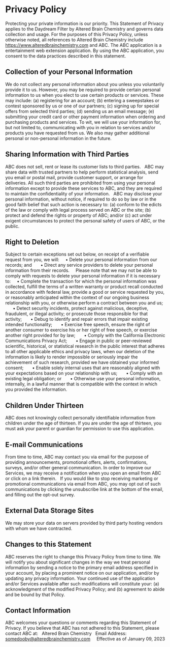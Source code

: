# Privacy Policy

Protecting your private information is our priority. This Statement of Privacy applies to the Daydream Filter by Altered Brain Chemistry and governs data collection and usage. For the purposes of this Privacy Policy, unless otherwise noted, all references to Altered Brain Chemistry include https://www.alteredbrainchemistry.com and ABC. The ABC application is a entertainment web extension application. By using the ABC application, you consent to the data practices described in this statement.
 
## Collection of your Personal Information
We do not collect any personal information about you unless you voluntarily provide it to us. However, you may be required to provide certain personal information to us when you elect to use certain products or services. These may include: (a) registering for an account; (b) entering a sweepstakes or contest sponsored by us or one of our partners; (c) signing up for special offers from selected third parties; (d) sending us an email message; (e) submitting your credit card or other payment information when ordering and purchasing products and services. To wit, we will use your information for, but not limited to, communicating with you in relation to services and/or products you have requested from us. We also may gather additional personal or non-personal information in the future.
 
## Sharing Information with Third Parties
ABC does not sell, rent or lease its customer lists to third parties.
 
ABC may share data with trusted partners to help perform statistical analysis, send you email or postal mail, provide customer support, or arrange for deliveries. All such third parties are prohibited from using your personal information except to provide these services to ABC, and they are required to maintain the confidentiality of your information.
 
ABC may disclose your personal information, without notice, if required to do so by law or in the good faith belief that such action is necessary to: (a) conform to the edicts of the law or comply with legal process served on ABC or the site; (b) protect and defend the rights or property of ABC; and/or (c) act under exigent circumstances to protect the personal safety of users of ABC, or the public.
 
## Right to Deletion
Subject to certain exceptions set out below, on receipt of a verifiable request from you, we will:
 
  • Delete your personal information from our records; and 
 
 
  • Direct any service providers to delete your personal information from their records. 
 
 
Please note that we may not be able to comply with requests to delete your personal information if it is necessary to:
 
  • Complete the transaction for which the personal information was collected, fulfill the terms of a written warranty or product recall conducted in accordance with federal law, provide a good or service requested by you, or reasonably anticipated within the context of our ongoing business relationship with you, or otherwise perform a contract between you and us; 
 
 
  • Detect security incidents, protect against malicious, deceptive, fraudulent, or illegal activity; or prosecute those responsible for that activity; 
 
 
  • Debug to identify and repair errors that impair existing intended functionality; 
 
 
  • Exercise free speech, ensure the right of another consumer to exercise his or her right of free speech, or exercise another right provided for by law; 
 
 
  • Comply with the California Electronic Communications Privacy Act; 
 
 
  • Engage in public or peer-reviewed scientific, historical, or statistical research in the public interest that adheres to all other applicable ethics and privacy laws, when our deletion of the information is likely to render impossible or seriously impair the achievement of such research, provided we have obtained your informed consent; 
 
 
  • Enable solely internal uses that are reasonably aligned with your expectations based on your relationship with us; 
 
 
  • Comply with an existing legal obligation; or 
 
 
  • Otherwise use your personal information, internally, in a lawful manner that is compatible with the context in which you provided the information. 
 
 
## Children Under Thirteen
ABC does not knowingly collect personally identifiable information from children under the age of thirteen. If you are under the age of thirteen, you must ask your parent or guardian for permission to use this application.
 
## E-mail Communications
From time to time, ABC may contact you via email for the purpose of providing announcements, promotional offers, alerts, confirmations, surveys, and/or other general communication. In order to improve our Services, we may receive a notification when you open an email from ABC or click on a link therein.
 
If you would like to stop receiving marketing or promotional communications via email from ABC, you may opt out of such communications by clicking the unsubscribe link at the bottom of the email, and filling out the opt-out survey.
 
## External Data Storage Sites
We may store your data on servers provided by third party hosting vendors with whom we have contracted.
 
## Changes to this Statement
ABC reserves the right to change this Privacy Policy from time to time. We will notify you about significant changes in the way we treat personal information by sending a notice to the primary email address specified in your account, by placing a prominent notice on our application, and/or by updating any privacy information. Your continued use of the application and/or Services available after such modifications will constitute your: (a) acknowledgment of the modified Privacy Policy; and (b) agreement to abide and be bound by that Policy.
 
## Contact Information
ABC welcomes your questions or comments regarding this Statement of Privacy. If you believe that ABC has not adhered to this Statement, please contact ABC at:
 
Altered Brain Chemistry
 
Email Address:
somedooby@alteredbrainchemistry.com
 
 
Effective as of January 09, 2023
 
